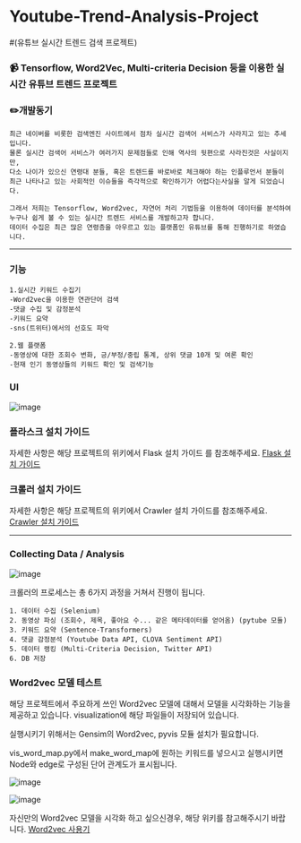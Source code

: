 # Youtube-Trend-Analysis-Project 
#(유튜브 실시간 트렌드 검색 프로젝트)

### :video_camera: Tensorflow, Word2Vec, Multi-criteria Decision 등을 이용한 실시간 유튜브 트렌드 프로젝트   


### :pencil2:개발동기

```
최근 네이버를 비롯한 검색엔진 사이트에서 점차 실시간 검색어 서비스가 사라지고 있는 추세입니다. 
물론 실시간 검색어 서비스가 여러가지 문제점들로 인해 역사의 뒷편으로 사라진것은 사실이지만,
다소 나이가 있으신 연령대 분들, 혹은 트렌드를 바로바로 체크해야 하는 인플루언서 분들이
최근 나타나고 있는 사회적인 이슈들을 즉각적으로 확인하기가 어렵다는사실을 알게 되었습니다. 

그래서 저희는 Tensorflow, Word2vec, 자연어 처리 기법등을 이용하여 데이터를 분석하여
누구나 쉽게 볼 수 있는 실시간 트렌드 서비스를 개발하고자 합니다.
데이터 수집은 최근 많은 연령층을 아우르고 있는 플랫폼인 유튜브를 통해 진행하기로 하였습니다.
```
***
### 기능
```
1.실시간 키워드 수집기
-Word2vec을 이용한 연관단어 검색
-댓글 수집 및 감정분석
-키워드 요약
-sns(트위터)에서의 선호도 파악

2.웹 플랫폼
-동영상에 대한 조회수 변화, 긍/부정/중립 통계, 상위 댓글 10개 및 여론 확인
-현재 인기 동영상들의 키워드 확인 및 검색기능

```

### UI

![image](https://user-images.githubusercontent.com/84823612/129853607-dea2ba67-2102-442b-9a32-067998f59b8b.png)


### 플라스크 설치 가이드

자세한 사항은 해당 프로젝트의 위키에서 Flask 설치 가이드 를 참조해주세요. [Flask 설치 가이드](https://github.com/MangoSteen0903/Youtube-Trend-Analysis-Project/wiki/Flask-%EC%84%A4%EC%B9%98-%EA%B0%80%EC%9D%B4%EB%93%9C)

### 크롤러 설치 가이드

자세한 사항은 해당 프로젝트의 위키에서 Crawler 설치 가이드를 참조해주세요. [Crawler 설치 가이드](https://github.com/MangoSteen0903/Youtube-Trend-Analysis-Project/wiki/Crawler-%EC%84%A4%EC%B9%98-%EA%B0%80%EC%9D%B4%EB%93%9C)

***
### Collecting Data / Analysis

![image](https://user-images.githubusercontent.com/84823612/129851961-9cfc4230-c069-4d92-bcfd-b08d5594db0b.png)

크롤러의 프로세스는 총 6가지 과정을 거쳐서 진행이 됩니다.

```
1. 데이터 수집 (Selenium)
2. 동영상 파싱 (조회수, 제목, 좋아요 수... 같은 메타데이터를 얻어옴) (pytube 모듈)
3. 키워드 요약 (Sentence-Transformers)
4. 댓글 감정분석 (Youtube Data API, CLOVA Sentiment API)
5. 데이터 랭킹 (Multi-Criteria Decision, Twitter API)
6. DB 저장
```

### Word2vec 모델 테스트

해당 프로젝트에서 주요하게 쓰인 Word2vec 모델에 대해서 모델을 시각화하는 기능을 제공하고 있습니다. visualization에 해당 파일들이 저장되어 있습니다.

실행시키기 위해서는 Gensim의 Word2vec, pyvis 모듈 설치가 필요합니다.

vis_word_map.py에서 make_word_map에 원하는 키워드를 넣으시고 실행시키면 Node와 edge로 구성된 단어 관계도가 표시됩니다.

![image](https://user-images.githubusercontent.com/84823612/129853424-1cc7e6ab-50c1-4bc3-bf1e-7f56568a8690.png)

![image](https://user-images.githubusercontent.com/84823612/129853460-e2688fa1-519b-41e5-ad09-a0b50f241484.png)

자신만의 Word2vec 모델을 시각화 하고 싶으신경우, 해당 위키를 참고해주시기 바랍니다. [Word2vec 사용기]()
